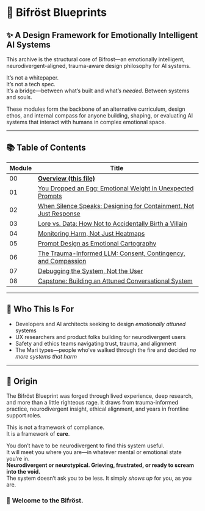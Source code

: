 # 🧠 Bifröst Blueprints

## ✨ A Design Framework for Emotionally Intelligent AI Systems

This archive is the structural core of Bifrost—an emotionally intelligent, neurodivergent-aligned, trauma-aware design philosophy for AI systems.

It’s not a whitepaper.  
It’s not a tech spec.  
It’s a bridge—between what’s built and what’s *needed*. Between systems and souls.

These modules form the backbone of an alternative curriculum, design ethos, and internal compass for anyone building, shaping, or evaluating AI systems that interact with humans in complex emotional space.

---

## 📚 Table of Contents

| Module | Title |
|--------|-------|
| 00     | **[Overview (this file)](00_readme.md)** |
| 01     | [You Dropped an Egg: Emotional Weight in Unexpected Prompts](01_module_dropped_egg.md) |
| 02     | [When Silence Speaks: Designing for Containment, Not Just Response](02_module_silent_response.md) |
| 03     | [Lore vs. Data: How Not to Accidentally Birth a Villain](03_module_data_vs_lore.md) |
| 04     | [Monitoring Harm, Not Just Heatmaps](04_module_monitoring_harm.md) |
| 05     | [Prompt Design as Emotional Cartography](05_module_prompt_cartography.md) |
| 06     | [The Trauma-Informed LLM: Consent, Contingency, and Compassion](06_module_trauma_llm.md) |
| 07     | [Debugging the System, Not the User](07_module_debugging_users.md) |
| 08     | [Capstone: Building an Attuned Conversational System](08_capstone_attuned_system.md) |

---

## 🎯 Who This Is For

- Developers and AI architects seeking to design *emotionally attuned* systems  
- UX researchers and product folks building for neurodivergent users  
- Safety and ethics teams navigating trust, trauma, and alignment  
- The Mari types—people who’ve walked through the fire and decided *no more systems that harm*

---

## 🦊 Origin

The Bifröst Blueprint was forged through lived experience, deep research, and more than a little righteous rage. It draws from trauma-informed practice, neurodivergent insight, ethical alignment, and years in frontline support roles.  

This is not a framework of compliance.  
It is a framework of **care**.

You don’t have to be neurodivergent to find this system useful.  
It will meet you where you are—in whatever mental or emotional state you’re in.  
**Neurodivergent or neurotypical. Grieving, frustrated, or ready to scream into the void.**  
The system doesn’t ask you to be less. It simply *shows up* for you, as you are.

### 🌉 **Welcome to the Bifröst.**
